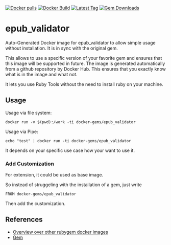 [![Docker pulls](https://img.shields.io/docker/pulls/rubygem/epub_validator.svg)](https://hub.docker.com/r/rubygem/epub_validator/)
[![Docker Build](https://img.shields.io/docker/automated/rubygem/epub_validator.svg)](https://hub.docker.com/r/rubygem/epub_validator/)
[![Latest Tag](https://img.shields.io/github/tag/docker-rubygem/epub_validator.svg)](https://hub.docker.com/r/rubygem/epub_validator/)
[![Gem Downloads](https://img.shields.io/gem/dt/epub_validator.svg)](https://rubygems.org/gems/epub_validator/)
# epub_validator

Auto-Generated Docker image for epub_validator to allow simple usage without installation.
It is in sync with the original gem.

This allows to use a specific version of your favorite gem and ensures that this image will be supported in future.
The image is generated automatically from a github repository by Docker Hub.
This ensures that you exactly know what is in the image and what not.

It lets you use Ruby Tools without the need to install ruby on your machine.

## Usage

Usage via file system:

`docker run -v $(pwd):/work -ti docker-gems/epub_validator`

Usage via Pipe:

`echo "test" | docker run -ti docker-gems/epub_validator`

It depends on your specific use case how your want to use it.

### Add Customization

For extension, it could be used as base image.

So instead of struggeling with the installation of a gem, just write

`FROM docker-gems/epub_validator`

Then add the customization.

## References

 - [Overview over other rubygem docker images](https://github.com/thinkbot/docker-rubygem)
 - [Gem](https://rubygems.org/gems/epub_validator/)
